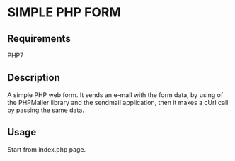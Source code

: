 # SIMPLE PHP FORM

## Requirements
PHP7

## Description
A simple PHP web form. It sends an e-mail with the form data, by using of the PHPMailer library and the sendmail application, 
then it makes a cUrl call by passing the same data. 

## Usage
Start from index.php page.
